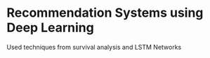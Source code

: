 # Recommendation Systems using Deep Learning

Used techniques from survival analysis and LSTM Networks

